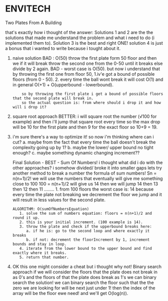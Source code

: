 # ENVITECH
Two Plates From A Building

that's exactly how i thought of the answer: 
Solutions 1 and 2 are the the solutions that made me understand the problem and what i need to do (i implemented them to).
Solution 3 is the best and right ONE!
solution 4 is just a bonus that i wanted to write because i tought about it.


 1) naive solution BAD : O(50)
            throw the first plate form 50 floor and then we if it will break
            throw the second one from the 0-50 until it breaks else divide by 2 again.
            BAD - worst case is O(50).
            but now i understand that by throwing the first one from floor 50,
            1.iv'e got a bound of possible floors (from 0 - 50).
            2. every time the ball wont break it will cost O(1) and in general O(+1) + O(upperbound - lowerbound).

            so by throwing the first plate i get a bound of possible floors that the second plate will break in.
            so the actual question is: from where should i drop it and how will i drop it?

  2) square root approach BETTER: i will square root the number (√100 for example)
            and then i'll jump that square root every time so the max drop will be 10
            for the first plate and then 9 for the exact floor so 10+9 = 19.

  3) i'm sure there's a way to optimize it! so now i'm thinking where can i cut?
            a. maybe from the fact that every time the ball doesn't break the complexity going up by 1?
            b. maybe the lower/ upper bound no tight enough?
            c. maybe something dynamic changing increment??

     Final Solution - BEST - Sum Of Numbers!
            i thought what did i do with the other approaches? i somehow divided/ broke it into smaller gaps
            lets try another method to break a number the formula of sum numbers! Sn = n(n+1)/2!
            we will use the numbers that eventually will give me something close to 100
            100 = n(n+1)/2 will give us 14 then we will jump 14 then 13 then 12 then 11 ........ 1.
            from 100 floors the worst case is: 14 because every time the plate not breaking we decrement the floor we jump
            and it will result in less values for the second plate.

         ALGORITHM: O(sumOfNumbersEquation)
            1. solve the sum of numbers equation: floors = n(n+1)/2 and round it up.
            2. this is your initial increment. (100 example is 14).
            3. throw the plate and check if the upperbound breaks here:
               a. if he is: go to the second loop and where exactly it breaks
               b. if not: decrement the floorIncrement by 1, increment bounds and stay in loop.
            4. iterate from the lower bound to the upper bound and find exactly where it breaks.
            5. return that number.

   4) OK this one might consider a cheat but i thought why not!
            Binary search approach if we will consider the floors that the plate does not break in as 0's
            and the floors of that the plate does break as 1's we can binary search the solution!
            we can binary search the floor such that the the zero we are looking for will be next just under 1!
            then the index of the array will be the floor ewe need! and we'll get O(log(n)).
